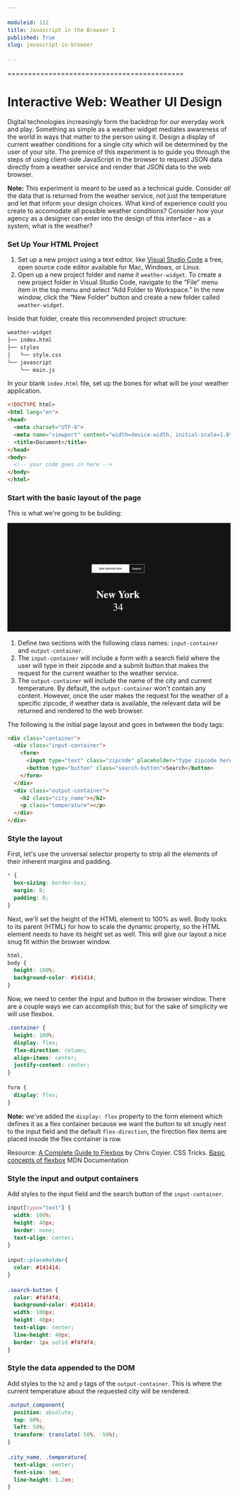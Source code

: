 ```yaml
---

moduleid: 112
title: Javascript in the Browser I
published: True
slug: javascript-in-browser

---
```


===========================================

# Interactive Web: Weather UI Design

Digital technologies increasingly form the backdrop for our everyday work and play. Something as simple as a weather widget mediates awareness of the world in ways that matter to the person using it. Design a display of current weather conditions for a single city which will be determined by the user of your site. The premice of this experiment is to guide you through the steps of using client-side JavaScript in the browser to request JSON data directly from a weather service and render that JSON data to the web browser.

__Note:__ This experiment is meant to be used as a technical guide. Consider _all_ the data that is returned from the weather service, not just the temperature and let that inform your design choices. What kind of experience could you create to accomodate all possible weather conditions? Consider how your agency as a designer can enter into the design of this interface – as a system, what is the weather?

### Set Up Your HTML Project

1. Set up a new project using a text editor, like [Visual Studio Code](https://code.visualstudio.com/) a free, open source code editor available for Mac, Windows, or Linux.
2. Open up a new project folder and name it `weather-widget`. To create a new project folder in Visual Studio Code, navigate to the “File” menu item in the top menu and select “Add Folder to Workspace.” In the new window, click the “New Folder” button and create a new folder called `weather-widget`.

Inside that folder, create this recommended project structure:

```md
weather-widget
├── index.html
├── styles
│   └── style.css
└── javascript
    └── main.js
```

In your blank `index.html` file, set up the bones for what will be your weather application.

```html
<!DOCTYPE html>
<html lang="en">
<head>
  <meta charset="UTF-8">
  <meta name="viewport" content="width=device-width, initial-scale=1.0">
  <title>Document</title>
</head>
<body>
  <!-- your code goes in here -->
</body>
</html>
``` 

### Start with the basic layout of the page

This is what we're going to be building:

![html-image](images/111/111-08.png)

1. Define two sections with the following class names: `input-container` and `output-container`.
2. The `input-container` will include a form with a search field where the user will type in their zipcode and a submit button that makes the request for the current weather to the weather service.
3. The `output-container` will include the name of the city and current temperature. By default, the `output-container` won't contain any content. However, once the user makes the request for the weather of a specific zipcode, if weather data is available, the relevant data will be returned and rendered to the web browser.

The following is the initial page layout and goes in between the body tags:

```html
<div class="container">
  <div class="input-container">
    <form>
      <input type="text" class="zipcode" placeholder="type zipcode here">
      <button type="button" class="search-button">Search</button>
    </form>
  </div>
  <div class="output-container">
    <h2 class="city_name"></h2>
    <p class="temperature"></p>
  </div>
</div>
```

### Style the layout

First, let's use the universal selector property to strip all the elements of their inherent margins and padding.

```css
* {
  box-sizing: border-box;
  margin: 0;
  padding: 0;
}
```

Next, we'll set the height of the HTML element to 100% as well. Body looks to its parent (HTML) for how to scale the dynamic property, so the HTML element needs to have its height set as well. This will give our layout a nice snug fit within the browser window.

```css
html,
body {
  height: 100%;
  background-color: #141414;
}
```
Now, we need to center the input and button in the browser window. There are a couple ways we can accomplish this; but for the sake of simplicity we will use flexbox.

```css
.container {
  height: 100%;
  display: flex;
  flex-direction: column;
  align-items: center;
  justify-content: center;
}

form {
  display: flex;
}
```

__Note:__ we've added the `display: flex` property to the form element which defines it as a flex container because we want the button to sit snugly next to the input field and the default `flex-direction`, the firection flex items are placed insode the flex container is row.

Resource: 
[A Complete Guide to Flexbox]() by Chris Coyier. CSS Tricks.
[Basic concepts of flexbox](https://developer.mozilla.org/en-US/docs/Web/CSS/CSS_Flexible_Box_Layout/Basic_Concepts_of_Flexbox) MDN Documentation

### Style the input and output containers

Add styles to the input field and the search button of the `input-container`.

```css
input[type="text"] {
  width: 100%;
  height: 40px;
  border: none;
  text-align: center;
}

input::placeholder{
  color: #141414;
}

.search-button {
  color: #f4f4f4;
  background-color: #141414;
  width: 100px;
  height: 40px;
  text-align: center;
  line-height: 40px;
  border: 1px solid #f4f4f4;
}
```

### Style the data appended to the DOM

Add styles to the `h2` and `p` tags of the `output-container`. This is where the current temperature about the requested city will be rendered.

```css
.output_component{
  position: absolute;
  top: 60%;
  left: 50%;
  transform: translate(-50%, -50%);
}

.city_name, .temperature{
  text-align: center;
  font-size: 3em;
  line-height: 1.2em;
}
```